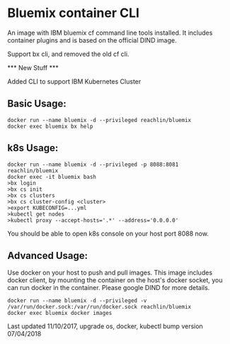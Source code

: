# Bluemix container CLI

An image with IBM bluemix cf command line tools installed. It includes container plugins and is based on the official DIND image.

Support bx cli, and removed the old cf cli.

*** New Stuff ***

Added CLI to support IBM Kubernetes Cluster

## Basic Usage:

```
docker run --name bluemix -d --privileged reachlin/bluemix
docker exec bluemix bx help
```

## k8s Usage:

```
docker run --name bluemix -d --privileged -p 8088:8081 reachlin/bluemix
docker exec -it bluemix bash
>bx login
>bx cs init
>bx cs clusters
>bx cs cluster-config <cluster>
>export KUBECONFIG=...yml
>kubectl get nodes
>kubectl proxy --accept-hosts='.*' --address='0.0.0.0'
```

You should be able to open k8s console on your host port 8088 now.


## Advanced Usage:

Use docker on your host to push and pull images. This image includes docker client, by mounting the container on the host's docker socket,
you can run docker in the container. Please google DIND for more details.

```
docker run --name bluemix -d --privileged -v /var/run/docker.sock:/var/run/docker.sock reachlin/bluemix
docker exec bluemix docker images

```

Last updated 11/10/2017, upgrade os, docker, kubectl
bump version 07/04/2018

